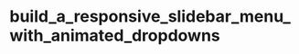 # build_a_responsive_slidebar_menu_with_animated_dropdowns

<!-- Collapsible Sidebar Menu | + Source Code | Dropdown Transitions | Bottom Navigation Bar on Mobile Devices | HTML, CSS, JavaScript Project


In this video you will learn how to use modern css and javascript concepts by building an html, css and javascript project. The js project is a responsive and collapsible sidebar navigation menu that has dropdown menus that can transition to height auto using a css pro tip that requires a css grid layout. On Smartphone screens the sidebar navigation will turn into a bottom navigation bar so that mobile users have the navbar at the bottom of their screen just like any common app design. In the bottom navbar the dropdowns will drop-up using fixed positioning and a media query.  -->

<!-- Grid Layouts
Flexbox
Positions
Transitions
Overflow Behaviour

HTML, CSS, JavaScript
✔ Sidebar Menu HTML, CSS, JS
✔ Sidebar Navbar Grid Layout
✔ Smooth Transitions to height auto
✔ Sidebar with Dropdown Menu
✔ How to animate dropdown menus in css
✔ How to add transition to dropdown menu in css
✔ How to animate to height auto in css
✔ How to collapse a sidebar with css and javascript
✔ Toggle Sidebar Menu
✔ How to close sidebar menu with javascript
✔ How to create a bottom navigation bar with html and css
✔ Modern Icons Sidebar Design HTML, CSS
✔ Dark Mode Sidebar Design HTMl, CSS, JavaScript
✔ Sidebar Dashboard Design HTML, CSS
✔ Admin Dashboard Layout HTML CSS
✔ Dashboard Grid Layout HTML CSS -->
